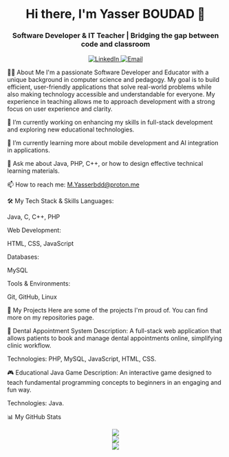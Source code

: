 <div align="center">
<h1 align="center">Hi there, I'm Yasser BOUDAD 👋</h1>
<h3 align="center">Software Developer & IT Teacher | Bridging the gap between code and classroom</h3>
</div>

<p align="center">
<a href="https://www.google.com/search?q=https://www.linkedin.com/in/boudadyasser" target="_blank">
<img src="https://www.google.com/search?q=https://img.shields.io/badge/LinkedIn-0077B5%3Fstyle%3Dfor-the-badge%26logo%3Dlinkedin%26logoColor%3Dwhite" alt="LinkedIn"/>
</a>
<a href="mailto:M.Yasserbdd@proton.me">
<img src="https://www.google.com/search?q=https://img.shields.io/badge/Email-8B8B8B%3Fstyle%3Dfor-the-badge%26logo%3Dprotonmail%26logoColor%3Dwhite" alt="Email"/>
</a>
</p>

👨‍💻 About Me
I'm a passionate Software Developer and Educator with a unique background in computer science and pedagogy. My goal is to build efficient, user-friendly applications that solve real-world problems while also making technology accessible and understandable for everyone. My experience in teaching allows me to approach development with a strong focus on user experience and clarity.

🔭 I’m currently working on enhancing my skills in full-stack development and exploring new educational technologies.

🌱 I’m currently learning more about mobile development and AI integration in applications.

💬 Ask me about Java, PHP, C++, or how to design effective technical learning materials.

📫 How to reach me: M.Yasserbdd@proton.me

🛠️ My Tech Stack & Skills
Languages:

Java, C, C++, PHP

Web Development:

HTML, CSS, JavaScript

Databases:

MySQL

Tools & Environments:

Git, GitHub, Linux

🚀 My Projects
Here are some of the projects I'm proud of. You can find more on my repositories page.

🦷 Dental Appointment System
Description: A full-stack web application that allows patients to book and manage dental appointments online, simplifying clinic workflow.

Technologies: PHP, MySQL, JavaScript, HTML, CSS.

<!-- Add a link to your repository here when it's ready -->

🎮 Educational Java Game
Description: An interactive game designed to teach fundamental programming concepts to beginners in an engaging and fun way.

Technologies: Java.

<!-- Add a link to your repository here when it's ready -->

📊 My GitHub Stats
<p align="center">
<img src="https://www.google.com/search?q=https://github-readme-stats.vercel.app/api%3Fusername%3DKOSYSH%26show_icons%3Dtrue%26theme%3Ddracula%26include_all_commits%3Dtrue%26count_private%3Dtrue"/>
<br/>
<img src="https://www.google.com/search?q=https://github-readme-streak-stats.herokuapp.com/%3Fuser%3DKOSYSH%26theme%3Ddracula"/>
<br/>
<img src="https://www.google.com/search?q=https://github-readme-stats.vercel.app/api/top-langs/%3Fusername%3DKOSYSH%26layout%3Dcompact%26langs_count%3D8%26theme%3Ddracula"/>
</p>
